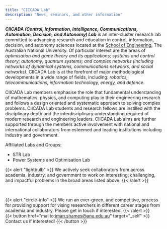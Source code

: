 ```yaml
---
title: "CIICADA Lab"
description: "News, seminars, and other information"
---
```



___CIICADA (Control, Information, Intelligence, Communications, Automation, Decision, and Autonomy) Lab___
is an inter-cluster research lab committed to advancing research and education in control, information, decision, and autonomy sciences located at the [School of Engineering](https://eng.anu.edu.au/), The Australian National University.
Of particular interest are the areas of _optimisation and game theory and its applications; systems and control theory; autonomy; quantum systems; and complex networks (including networks of dynamical systems, communications networks, and social networks)_.
CIICADA Lab is at the forefront of major methodological developments in a wide range of fields,
including: _robotics, telecommunications, information technology, energy, and defence_.

CIICADA Lab members emphasise the role that fundamental understanding of mathematics, physics, and computing play in
their engineering research and follows a design oriented and systematic approach to solving complex problems.
CIICADA Lab students and research fellows are instilled with the disciplinary depth and the
interdisciplinary understanding required of modern research and engineering leaders.
CIICADA Lab aims are further supported through the members active involvement with national and
international collaborators from esteemed and leading institutions including industry and government.


Affiliated Labs and Groups:

- STR Lab
- Power Systems and Optimisation Lab

{{< alert "lightbulb" >}}
We actively seek collaborators from across academia, industry, and government to work on interesting, challenging, and impactful problems in the broad areas listed above.
{{< /alert >}}

</br>



{{< alert "circle-info" >}}
We run an ever-green, and competitive, process for providing support for vising researchers in different career stages from academia and industry. Please get in touch if interested.
{{< /alert >}}
</br>
{{< button href="mailto:iman.shames@anu.edu.au" target="_self" >}}
 Contact us if interested!
{{< /button >}}
